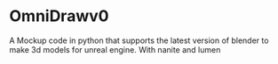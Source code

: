 # OmniDrawv0
A Mockup code in python that supports the latest version of blender to make 3d models for unreal engine. With nanite and lumen
